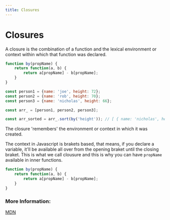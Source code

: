 ```yaml
---
title: Closures
---
```


# Closures

A closure is the combination of a function and the lexical environment or context within which that function was declared.

```js
function by(propName) {
    return function(a, b) {
        return a[propName] - b[propName];
    }
}

const person1 = {name: 'joe', height: 72};
const person2 = {name: 'rob', height: 70};
const person3 = {name: 'nicholas', height: 66};

const arr_ = [person1, person2, person3];

const arr_sorted = arr_.sort(by('height')); // [ { name: 'nicholas', height: 66 }, { name: 'rob', height: 70 },{ name: 'joe', height: 72 } ]

```

The closure 'remembers' the environment or context in which it was created.

The context in Javascript is brakets based, that means, if you declare a variable, it'll be available all over from the opening braket until the closing braket. This is what we call clousure and this is why you can have `propName` available in inner functions.

```js
function by(propName) {
    return function(a, b) {
        return a[propName] - b[propName];
    }
}
```

### More Information:

<a href='https://developer.mozilla.org/en-US/docs/Web/JavaScript/Closures' target='_blank' rel='nofollow'>MDN</a>
